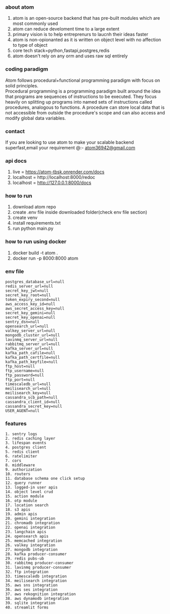 ### about atom
1. atom is an open-source backend that has pre-built modules which are most commonly used
2. atom can reduce develoment time to a large extent
3. primary vision is to help entreprenurs to laucnh their ideas faster
4. atom is non-opionanted as it is written on object level with no affection to type of object
5. core tech stack=python,fastapi,postgres,redis
6. atom doesn't rely on any orm and uses raw sql entirely

### coding paradigm
Atom follows procedural+functional programming paradigm with focus on solid principles.  
Procedural programming is a programming paradigm built around the idea that programs are sequences of instructions to be executed.
They focus heavily on splitting up programs into named sets of instructions called procedures, analogous to functions.
A procedure can store local data that is not accessible from outside the procedure's scope and can also access and modify global data variables.

### contact
If you are looking to use atom to make your scalable backend superfast,email your requirement @:-
atom36942@gmail.com

### api docs
1. live = https://atom-tbsk.onrender.com/docs
2. localhost = http://localhost:8000/redoc
3. localhost =  http://127.0.0.1:8000/docs

### how to run
1. download atom repo
2. create .env file inside downloaded folder(check env file section)
3. create venv
4. install requirements.txt
5. run python main.py

### how to run using docker
1. docker build -t atom .
2. docker run -p 8000:8000 atom

### env file
```
postgres_database_url=null
redis_server_url=null
secret_key_jwt=null
secret_key_root=null
token_expiry_second=null
aws_access_key_id=null
aws_secret_access_key=null
secret_key_gemini=null
secret_key_openai=null
sentry_dsn=null
opensearch_url=null
valkey_server_url=null
mongodb_cluster_url=null
lavinmq_server_url=null
rabbitmq_server_url=null
kafka_server_url=null
kafka_path_cafile=null
kafka_path_certfile=null
kafka_path_keyfile=null
ftp_host=null
ftp_username=null
ftp_password=null
ftp_port=null
timescaledb_url=null
meilisearch_url=null
meilisearch_key=null
cassandra_scb_path=null
cassandra_client_id=null
cassandra_secret_key=null
USER_AGENT=null
```

### features
```
1. sentry logs
2. redis caching layer
3. lifespan events
4. postgres client
5. redis client
6. ratelimiter
7. cors
8. middleware
9. authorization
10. routers
11. database schema one click setup
12. query runner
13. logged-in user apis
14. object level crud
15. action module
16. otp module
17. location search
18. s3 apis
19. admin apis
20. gemini integration
21. chromadb integration
22. openai integration
23. langchain apis
24. opensearch apis
25. memcached integration
26. valkey integration
27. mongodb integration
28. kafka producer-consumer
29. redis pubs-ub
30. rabbitmq producer-consumer
31. lavinmq producer-consumer
32. ftp integration
33. timescaledb integration
34. meilisearch integration
35. aws sns integration
36. aws ses integration
37. aws rekognition integration
38. aws dynamodb integration
39. sqlite integration
40. streamlit forms
```




















